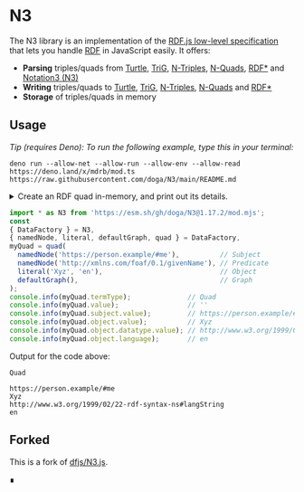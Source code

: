 # N3

The N3 library is an implementation of the [RDF.js low-level specification](http://rdf.js.org/) that lets you handle [RDF](https://www.w3.org/TR/rdf-primer/) in JavaScript easily.
It offers:

- **Parsing** triples/quads from
  [Turtle](https://www.w3.org/TR/turtle/),
  [TriG](https://www.w3.org/TR/trig/),
  [N-Triples](https://www.w3.org/TR/n-triples/),
  [N-Quads](https://www.w3.org/TR/n-quads/),
  [RDF*](https://blog.liu.se/olafhartig/2019/01/10/position-statement-rdf-star-and-sparql-star/)
  and [Notation3 (N3)](https://www.w3.org/TeamSubmission/n3/)
- **Writing** triples/quads to
  [Turtle](https://www.w3.org/TR/turtle/),
  [TriG](https://www.w3.org/TR/trig/),
  [N-Triples](https://www.w3.org/TR/n-triples/),
  [N-Quads](https://www.w3.org/TR/n-quads/)
  and [RDF*](https://blog.liu.se/olafhartig/2019/01/10/position-statement-rdf-star-and-sparql-star/)
- **Storage** of triples/quads in memory

## Usage

_Tip (requires Deno): To run the following example, type this in your terminal:_

```shell
deno run --allow-net --allow-run --allow-env --allow-read https://deno.land/x/mdrb/mod.ts https://raw.githubusercontent.com/doga/N3/main/README.md
```

<details data-mdrb>
<summary>Create an RDF quad in-memory, and print out its details.</summary>

<pre>
description = '''
Running this example is safe, it will not read or write anything to your filesystem.
'''
</pre>
</details>

```javascript
import * as N3 from 'https://esm.sh/gh/doga/N3@1.17.2/mod.mjs';
const
{ DataFactory } = N3,
{ namedNode, literal, defaultGraph, quad } = DataFactory,
myQuad = quad(
  namedNode('https://person.example/#me'),          // Subject
  namedNode('http://xmlns.com/foaf/0.1/givenName'), // Predicate
  literal('Xyz', 'en'),                             // Object
  defaultGraph(),                                   // Graph
);
console.info(myQuad.termType);              // Quad
console.info(myQuad.value);                 // ''
console.info(myQuad.subject.value);         // https://person.example/#me
console.info(myQuad.object.value);          // Xyz
console.info(myQuad.object.datatype.value); // http://www.w3.org/1999/02/22-rdf-syntax-ns#langString
console.info(myQuad.object.language);       // en
```

Output for the code above:

```text
Quad

https://person.example/#me
Xyz
http://www.w3.org/1999/02/22-rdf-syntax-ns#langString
en
```

## Forked

This is a fork of [dfjs/N3.js](https://github.com/rdfjs/N3.js).

∎
